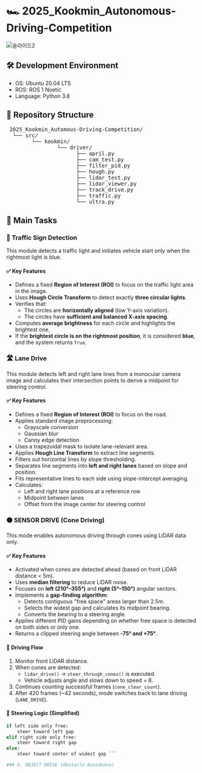 # 🏎️ 2025_Kookmin_Autonomous-Driving-Competition
![슬라이드2](https://github.com/user-attachments/assets/a6fda189-8e58-4c75-a03b-dbaf816cc113)

## 🛠️ Development Environment
- OS: Ubuntu 20.04 LTS
- ROS: ROS 1 Noetic 
- Language: Python 3.8

## 📁 Repository Structure 
<pre> 2025_Kookmin_Automous-Driving-Competition/ 
  └── src/ 
        └── kookmin/ 
                └── driver/ 
                      ├── april.py  
                      ├── cam_test.py  
                      ├── filter_pid.py  
                      ├── hough.py  
                      ├── lidar_test.py  
                      ├── lidar_viewer.py  
                      ├── track_drive.py  
                      ├── traffic.py  
                      └── ultra.py  </pre>

## 🎯 Main Tasks

### 🚦 Traffic Sign Detection 

This module detects a traffic light and initiates vehicle start only when the rightmost light is blue.

#### ✅ Key Features
- Defines a fixed **Region of Interest (ROI)** to focus on the traffic light area in the image.
- Uses **Hough Circle Transform** to detect exactly **three circular lights**.
- Verifies that:
  - The circles are **horizontally aligned** (low Y-axis variation).
  - The circles have **sufficient and balanced X-axis spacing**.
- Computes **average brightness** for each circle and highlights the brightest one.
- If the **brightest circle is on the rightmost position**, it is considered **blue**, and the system returns `True`.



### 🛣️  Lane Drive

This module detects left and right lane lines from a monocular camera image and calculates their intersection points to derive a midpoint for steering control.

#### ✅ Key Features
- Defines a fixed **Region of Interest (ROI)** to focus on the road.
- Applies standard image preprocessing:
  - Grayscale conversion  
  - Gaussian blur  
  - Canny edge detection
- Uses a trapezoidal mask to isolate lane-relevant area.
- Applies **Hough Line Transform** to extract line segments.
- Filters out horizontal lines by slope thresholding.
- Separates line segments into **left and right lanes** based on slope and position.
- Fits representative lines to each side using slope-intercept averaging.
- Calculates:
  - Left and right lane positions at a reference row
  - Midpoint between lanes
  - Offset from the image center for steering control

### 🟠 SENSOR DRIVE (Cone Driving)

This mode enables autonomous driving through cones using LiDAR data only.

#### ✅ Key Features
- Activated when cones are detected ahead (based on front LiDAR distance < 5m).
- Uses **median filtering** to reduce LiDAR noise.
- Focuses on **left (210°–355°)** and **right (5°–150°)** angular sectors.
- Implements a **gap-finding algorithm**:
  - Detects contiguous "free space" areas larger than 2.5m.
  - Selects the widest gap and calculates its midpoint bearing.
  - Converts the bearing to a steering angle.
- Applies different PID gains depending on whether free space is detected on both sides or only one.
- Returns a clipped steering angle between **-75° and +75°**.

#### 🔁 Driving Flow
1. Monitor front LiDAR distance.
2. When cones are detected:
   - `lidar_drive()` → `steer_through_cones()` is executed.
   - Vehicle adjusts angle and slows down to speed = 8.
3. Continues counting successful frames (`cone_clear_count`).
4. After 420 frames (~42 seconds), mode switches back to lane driving (`LANE_DRIVE`).

#### 📌 Steering Logic (Simplified)
```python
if left side only free:
    steer toward left gap
elif right side only free:
    steer toward right gap
else:
    steer toward center of widest gap ```

### 4. OBJECT DRIVE (Obstacle Avoidance)
